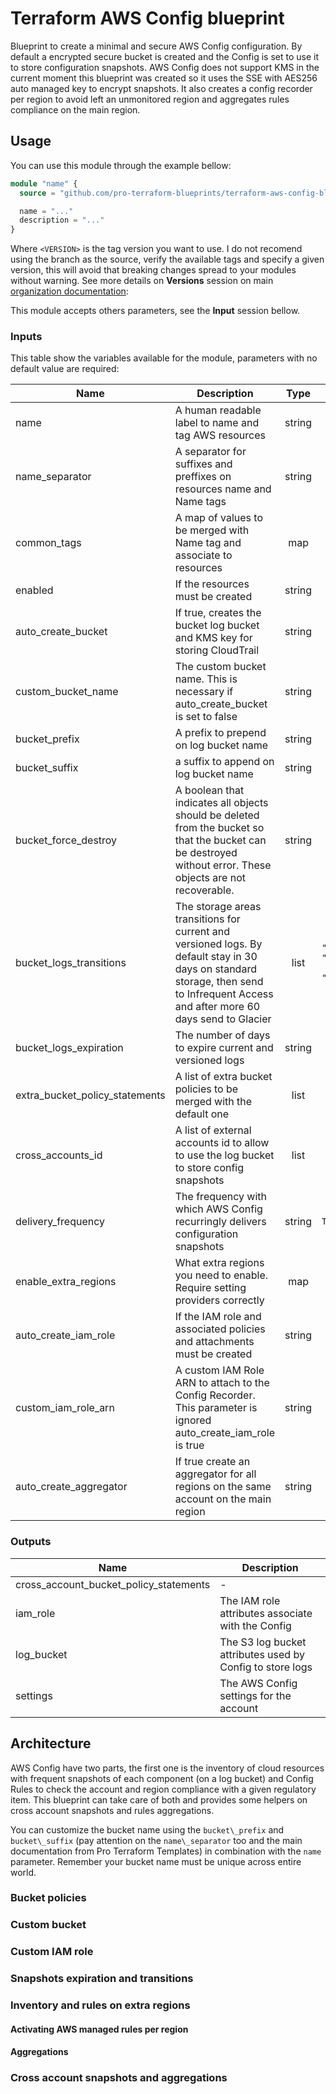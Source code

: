 # Terraform AWS Config blueprint

Blueprint to create a minimal and secure AWS Config configuration. By default a
encrypted secure bucket is created and the Config is set to use it to store
configuration snapshots. AWS Config does not support KMS in the current moment
this blueprint was created so it uses the SSE with AES256 auto managed key to
encrypt snapshots. It also creates a config recorder per region to avoid left
an unmonitored region and aggregates rules compliance on the main region.

## Usage

You can use this module through the example bellow:

```terraform
module "name" {
  source = "github.com/pro-terraform-blueprints/terraform-aws-config-blueprint?ref=<VERSION>"

  name = "..."
  description = "..."
}
```

Where `<VERSION>` is the tag version you want to use. I do not recomend using
the branch as the source, verify the available tags and specify a given version,
this will avoid that breaking changes spread to your modules without warning.
See more details on **Versions** session on main [organization documentation](https://github.com/pro-terraform-blueprints/terraform-blueprints-documentation):

This module accepts others parameters, see the **Input** session bellow.

### Inputs

This table show the variables available for the module, parameters with no
default value are required:

| Name | Description | Type | Default | Required |
|------|-------------|:----:|:-----:|:-----:|
| name | A human readable label to name and tag AWS resources | string | - | yes |
| name\_separator | A separator for suffixes and preffixes on resources name and Name tags | string | `-` | no |
| common\_tags | A map of values to be merged with Name tag and associate to resources | map | `{}` | no |
| enabled | If the resources must be created | string | `true` | no |
| auto\_create\_bucket | If true, creates the bucket log bucket and KMS key for storing CloudTrail | string | `true` | no |
| custom\_bucket\_name | The custom bucket name. This is necessary if auto_create_bucket is set to false | string | `` | no |
| bucket\_prefix | A prefix to prepend on log bucket name | string | `` | no |
| bucket\_suffix | a suffix to append on log bucket name | string | `` | no |
| bucket\_force\_destroy | A boolean that indicates all objects should be deleted from the bucket so that the bucket can be destroyed without error. These objects are not recoverable. | string | `false` | no |
| bucket\_logs\_transitions | The storage areas transitions for current and versioned logs. By default stay in 30 days on standard storage, then send to Infrequent Access and after more 60 days send to Glacier | list | `[ { "days": 30, "storage_class": "STANDARD_IA" }, { "days": 90, "storage_class": "GLACIER" } ]` | no |
| bucket\_logs\_expiration | The number of days to expire current and versioned logs | string | `365` | no |
| extra\_bucket\_policy\_statements | A list of extra bucket policies to be merged with the default one | list | `[]` | no |
| cross\_accounts\_id | A list of external accounts id to allow to use the log bucket to store config snapshots | list | `[]` | no |
| delivery\_frequency | The frequency with which AWS Config recurringly delivers configuration snapshots | string | `TwentyFour_Hours` | no |
| enable\_extra\_regions | What extra regions you need to enable. Require setting providers correctly | map | `{}` | no |
| auto\_create\_iam\_role | If the IAM role and associated policies and attachments must be created | string | `true` | no |
| custom\_iam\_role\_arn | A custom IAM Role ARN to attach to the Config Recorder. This parameter is ignored auto_create_iam_role is true | string | `` | no |
| auto\_create\_aggregator | If true create an aggregator for all regions on the same account on the main region | string | `true` | no |

### Outputs

| Name | Description |
|------|-------------|
| cross\_account\_bucket\_policy\_statements | - |
| iam\_role | The IAM role attributes associate with the Config |
| log\_bucket | The S3 log bucket attributes used by Config to store logs |
| settings | The AWS Config settings for the account |

## Architecture

AWS Config have two parts, the first one is the inventory of cloud resources
with frequent snapshots of each component (on a log bucket) and Config Rules to
check the account and region compliance with a given regulatory item. This
blueprint can take care of both and provides some helpers on cross account
snapshots and rules aggregations.

You can customize the bucket name using the `bucket\_prefix` and
`bucket\_suffix` (pay attention on the `name\_separator` too and the main
documentation from Pro Terraform Templates) in combination with the `name`
parameter. Remember your bucket name must be unique across entire world.

### Bucket policies

### Custom bucket

### Custom IAM role

### Snapshots expiration and transitions

### Inventory and rules on extra regions

#### Activating AWS managed rules per region

#### Aggregations

### Cross account snapshots and aggregations
